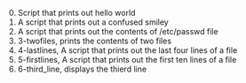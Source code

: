0. Script that prints out hello world
1. A script that prints out a confused smiley
2. A script that prints out the contents of /etc/passwd file
3. 3-twofiles, prints the contents of two files
4. 4-lastlines, A script that prints out the last four lines of a file
5. 5-firstlines, A script that prints out the first ten lines of a file
6. 6-third_line, displays the thierd line

